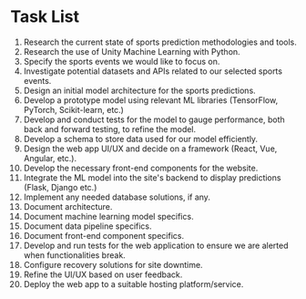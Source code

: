 # Task List

1. Research the current state of sports prediction methodologies and tools.
2. Research the use of Unity Machine Learning with Python.
3. Specify the sports events we would like to focus on.
4. Investigate potential datasets and APIs related to our selected sports events.
5. Design an initial model architecture for the sports predictions.
6. Develop a prototype model using relevant ML libraries (TensorFlow, PyTorch, Scikit-learn, etc.)
7. Develop and conduct tests for the model to gauge performance, both back and forward testing, to refine the model.
8. Develop a schema to store data used for our model efficiently.
9. Design the web app UI/UX and decide on a framework (React, Vue, Angular, etc.).
10. Develop the necessary front-end components for the website.
11. Integrate the ML model into the site's backend to display predictions (Flask, Django etc.)
12. Implement any needed database solutions, if any.
13. Document architecture.
14. Document machine learning model specifics.
15. Document data pipeline specifics.
16. Document front-end component specifics.
17. Develop and run tests for the web application to ensure we are alerted when functionalities break.
18. Configure recovery solutions for site downtime. 
19. Refine the UI/UX based on user feedback.
20. Deploy the web app to a suitable hosting platform/service. 
